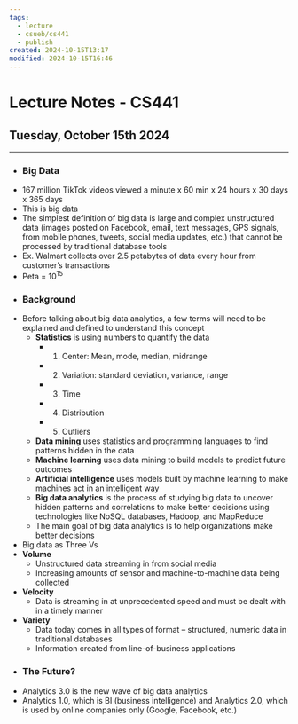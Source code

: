 ```yaml
---
tags:
  - lecture
  - csueb/cs441
  - publish
created: 2024-10-15T13:17
modified: 2024-10-15T16:46
---
```

# Lecture Notes - CS441
## Tuesday, October 15th 2024

---

- ### Big Data
- 167 million TikTok videos viewed a minute x 60 min x 24 hours x 30 days x 365 days
- This is big data
- The simplest definition of big data is large and complex unstructured data (images posted on Facebook, email, text messages, GPS signals, from mobile phones, tweets, social media updates, etc.) that cannot be processed by traditional database tools
- Ex. Walmart collects over 2.5 petabytes of data every hour from customer’s transactions
- Peta = $10^{15}$ 
- ### Background
- Before talking about big data analytics, a few terms will need to be explained and defined to understand this concept
	- **Statistics** is using numbers to quantify the data
		- 1) Center: Mean, mode, median, midrange
		- 2) Variation: standard deviation, variance, range
		- 3) Time
		- 4) Distribution
		- 5) Outliers
	- **Data mining** uses statistics and programming languages to find patterns hidden in the data
	- **Machine learning** uses data mining to build models to predict future outcomes
	- **Artificial intelligence** uses models built by machine learning to make machines act in an intelligent way
	- **Big data analytics** is the process of studying big data to uncover hidden patterns and correlations to make better decisions using technologies like NoSQL databases, Hadoop, and MapReduce
	- The main goal of big data analytics is to help organizations make better decisions
- Big data as Three Vs
- **Volume**
	- Unstructured data streaming in from social media
	- Increasing amounts of sensor and machine-to-machine data being collected
- **Velocity**
	- Data is streaming in at unprecedented speed and must be dealt with in a timely manner
- **Variety**
	- Data today comes in all types of format – structured, numeric data in traditional databases
	- Information created from line-of-business applications
- ### The Future?
- Analytics 3.0 is the new wave of big data analytics
- Analytics 1.0, which is BI (business intelligence) and Analytics 2.0, which is used by online companies only (Google, Facebook, etc.)